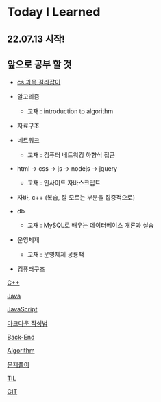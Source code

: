 # Today I Learned

## **22.07.13** 시작!

## 앞으로 공부 할 것

  -  [cs 과목 길라잡이](https://velog.io/@1w2k/cs-%EA%B3%BC%EB%AA%A9-%EA%B8%B8%EC%9E%A1%EC%9D%B4)

  - 알고리즘
    
	- 교재 : introduction to algorithm
  
  - 자료구조
  
  - 네트워크 
  
    - 교재 : 컴퓨터 네트워킹 하향식 접근
 
  - html -> css -> js -> nodejs -> jquery
  
    - 교재 : 인사이드 자바스크립트
  
  - 자바, c++ (복습, 잘 모르는 부분을 집중적으로)
  
  - db
  
    - 교재 : MySQL로 배우는 데이터베이스 개론과 실습
  
  - 운영체제
  
    - 교재 : 운영체제 공룡책
  
  - 컴퓨터구조
  
  


[C++](./C++/README.md)

[Java](./Java/README.md)

[JavaScript](./JavaScript/README.md)

[마크다운 작성법](./md/README.md)

[Back-End](./Backend/README.md)

[Algorithm](./Algorithm/README.md)

[문제풀이](./Algorithm/Solving/README.md)

[TIL](./TIL/README.md)

[GIT](./git/README.md)